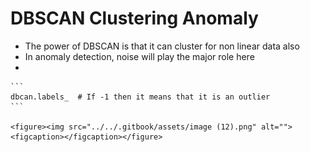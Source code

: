 # DBSCAN Clustering Anomaly

* The power of DBSCAN is that it can cluster for non linear data also
* In anomaly detection, noise will play the major role here
*

    ```
    dbcan.labels_  # If -1 then it means that it is an outlier
    ```

    <figure><img src="../../.gitbook/assets/image (12).png" alt=""><figcaption></figcaption></figure>
